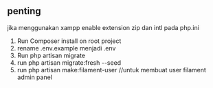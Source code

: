 ## penting
jika menggunakan xampp enable extension zip dan intl pada php.ini

1. Run Composer install on root project
2. rename .env.example menjadi .env
3. Run php artisan migrate
4. run php artisan migrate:fresh --seed
5. run php artisan make:filament-user //untuk membuat user filament admin panel
